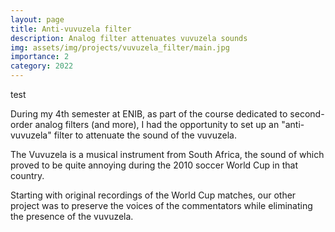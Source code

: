 ```yaml
---
layout: page
title: Anti-vuvuzela filter
description: Analog filter attenuates vuvuzela sounds
img: assets/img/projects/vuvuzela_filter/main.jpg
importance: 2
category: 2022
---
```


test

During my 4th semester at ENIB, as part of the course dedicated to second-order analog filters (and more), I had the opportunity to set up an "anti-vuvuzela" filter to attenuate the sound of the vuvuzela.

The Vuvuzela is a musical instrument from South Africa, the sound of which proved to be quite annoying during the 2010 soccer World Cup in that country.

Starting with original recordings of the World Cup matches, our other project was to preserve the voices of the commentators while eliminating the presence of the vuvuzela.
